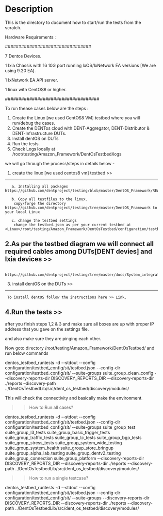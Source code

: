 # Description
This is the directory to document how to start/run the tests from the scratch.

Hardware Requirements :

################################

7 Dentos Devices.

1 Ixia Chassis with 16 10G port running IxOS/IxNetwork EA versions [We are using 9.20 EA].

1 IxNetwork EA API server.

1 linux with CentOS8 or higher. 

###################################


To run thease cases below are the steps :

  1. Create the Linux [we used CentOS8 VM] testbed where you will run/debug the cases.
  2. Create the DENTos cloud with DENT-Aggregator, DENT-Distributor & DENT-Infrastructure DUTs.
  3. Install dentOS on DUTs
  4. Run the tests.
  5. Check Logs locally at <Linux>/root/testing/Amazon_Framework/DentOsTestbed/logs
  

we will go through the process/steps in details below -

1. create the linux [we used centos8 vm] testbed >>
-------------------------------------------------------------------
       a. Installing all packages https://github.com/dentproject/testing/blob/master/DentOS_Framework/README.md
 
       b. Copy all testfiles to the linux.
        copy/forge the directory https://github.com/dentproject/testing/tree/master/DentOS_Framework to your local Linux 
 
       c. change the testbed settings
        change the testbed.json as per your current testbed at <Linux>/root/testing/Amazon_Framework/DentOsTestbed/configuration/testbed_config/sit
		
		
2.As per the testbed diagram we will connect all required cables among DUTs[DENT devies] and Ixia devices >>
-----------------------------------------------------------------------------------------------------------------

     https://github.com/dentproject/testing/tree/master/docs/System_integration_test_bed


3. install dentOS on the DUTs >>
------------------------------------------

     To install dentOS follow the instructions here >> Link.
	 
4.Run the tests >>
---------------------------------------------------

 after you finish steps 1,2 & 3 and make sure all boxes are up with proper IP address that you gave on the settings file.
 
 and also make sure they are pinging each other.
 
 Now goto directory /root/testing/Amazon_Framework/DentOsTestbed/ and run below commands

 dentos_testbed_runtests -d --stdout --config configuration/testbed_config/sit/testbed.json --config-dir configuration/testbed_config/sit/ --suite-groups suite_group_clean_config --discovery-reports-dir DISCOVERY_REPORTS_DIR --discovery-reports-dir ./reports –discovery-path ../DentOsTestbedLib/src/dent_os_testbed/discovery/modules/

 This will check the connectivity and basically make the environment.

 
>> How to Run all cases?

  dentos_testbed_runtests -d --stdout --config configuration/testbed_config/sit/testbed.json --config-dir configuration/testbed_config/sit/ --suite-groups suite_group_test suite_group_l3_tests suite_group_basic_trigger_tests suite_group_traffic_tests suite_group_tc_tests suite_group_bgp_tests suite_group_stress_tests suite_group_system_wide_testing suite_group_system_health suite_group_store_bringup suite_group_alpha_lab_testing suite_group_dentv2_testing suite_group_connection suite_group_platform --discovery-reports-dir DISCOVERY_REPORTS_DIR --discovery-reports-dir ./reports --discovery-path ../DentOsTestbedLib/src/dent_os_testbed/discovery/modules/ 
 

>> How to run a single testcase?

  dentos_testbed_runtests -d --stdout --config configuration/testbed_config/sit/testbed.json --config-dir configuration/testbed_config/sit/ --suite-groups <suite group name> --discovery-reports-dir DISCOVERY_REPORTS_DIR --discovery-reports-dir ./reports --discovery-path ../DentOsTestbedLib/src/dent_os_testbed/discovery/modules/ <testcase from the suit>
  
  
 
